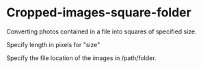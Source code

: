 # Cropped-images-square-folder
Converting photos contained in a file into squares of specified size.


Specify length in pixels for "size"

Specify the file location of the images in /path/folder.
